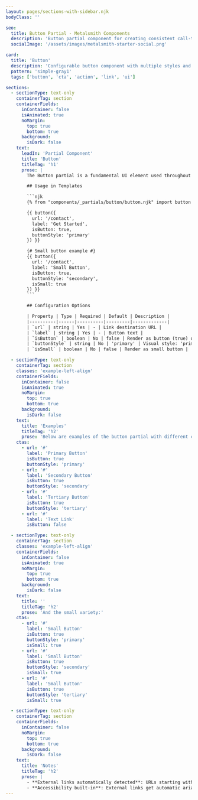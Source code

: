 ```yaml
---
layout: pages/sections-with-sidebar.njk
bodyClass: ''

seo:
  title: Button Partial - Metalsmith Components
  description: 'Button partial component for creating consistent call-to-action buttons across your site'
  socialImage: '/assets/images/metalsmith-starter-social.png'

card:
  title: 'Button'
  description: 'Configurable button component with multiple styles and states'
  pattern: 'simple-gray1'
  tags: ['button', 'cta', 'action', 'link', 'ui']

sections:
  - sectionType: text-only
    containerTag: section
    containerFields:
      inContainer: false
      isAnimated: true
      noMargin:
        top: true
        bottom: true
      background:
        isDark: false
    text:
      leadIn: 'Partial Component'
      title: 'Button'
      titleTag: 'h1'
      prose: |
        The Button partial is a fundamental UI element used throughout the component system. It provides consistent styling and behavior for call-to-action elements, supporting multiple visual styles and states.

        ## Usage in Templates

        ```njk
        {% from "components/_partials/button/button.njk" import button %}

        {{ button({
          url: '/contact',
          label: 'Get Started',
          isButton: true,
          buttonStyle: 'primary'
        }) }}

        {# Small button example #}
        {{ button({
          url: '/contact',
          label: 'Small Button',
          isButton: true,
          buttonStyle: 'secondary',
          isSmall: true
        }) }}
        ```

        ## Configuration Options

        | Property | Type | Required | Default | Description |
        |----------|------|----------|---------|-------------|
        | `url` | string | Yes | - | Link destination URL |
        | `label` | string | Yes | - | Button text |
        | `isButton` | boolean | No | false | Render as button (true) or link (false) |
        | `buttonStyle` | string | No | 'primary' | Visual style: 'primary', 'secondary', 'tertiary' |
        | `isSmall` | boolean | No | false | Render as small button |

  - sectionType: text-only
    containerTag: section
    classes: 'example-left-align'
    containerFields:
      inContainer: false
      isAnimated: true
      noMargin:
        top: true
        bottom: true
      background:
        isDark: false
    text:
      title: 'Examples'
      titleTag: 'h2'
      prose: 'Below are examples of the button partial with different configurations:'
    ctas:
      - url: '#'
        label: 'Primary Button'
        isButton: true
        buttonStyle: 'primary'
      - url: '#'
        label: 'Secondary Button'
        isButton: true
        buttonStyle: 'secondary'
      - url: '#'
        label: 'Tertiary Button'
        isButton: true
        buttonStyle: 'tertiary'
      - url: '#'
        label: 'Text Link'
        isButton: false

  - sectionType: text-only
    containerTag: section
    classes: 'example-left-align'
    containerFields:
      inContainer: false
      isAnimated: true
      noMargin:
        top: true
        bottom: true
      background:
        isDark: false
    text:
      title: ''
      titleTag: 'h2'
      prose: 'And the small variety:'
    ctas:
      - url: '#'
        label: 'Small Button'
        isButton: true
        buttonStyle: 'primary'
        isSmall: true
      - url: '#'
        label: 'Small Button'
        isButton: true
        buttonStyle: 'secondary'
        isSmall: true
      - url: '#'
        label: 'Small Button'
        isButton: true
        buttonStyle: 'tertiary'
        isSmall: true

  - sectionType: text-only
    containerTag: section
    containerFields:
      inContainer: false
      noMargin:
        top: true
        bottom: true
      background:
        isDark: false
    text:
      title: 'Notes'
      titleTag: 'h2'
      prose: |
        - **External links automatically detected**: URLs starting with `http://` or `https://` automatically open in new windows with proper `rel` attributes
        - **Accessibility built-in**: External links get automatic aria-labels and focus styles
---
```

